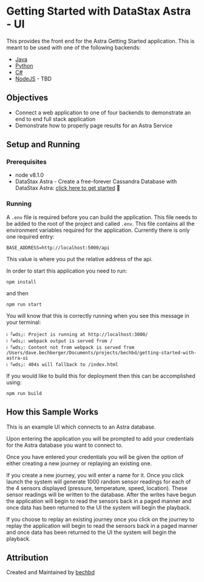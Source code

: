 # Getting Started with DataStax Astra - UI

This provides the front end for the Astra Getting Started application.  This is meant to be used with one of the following backends:

* [Java](https://github.com/DataStax-Examples/getting-started-with-astra-java)
* [Python](https://github.com/DataStax-Examples/getting-started-with-astra-python)
* [C#](https://github.com/DataStax-Examples/getting-started-with-astra-csharp)
* [NodeJS]() - TBD

## Objectives

* Connect a web application to one of four backends to demonstrate an end to end full stack application
* Demonstrate how to properly page results for an Astra Service

## Setup and Running

### Prerequisites

* node v8.1.0
* DataStax Astra - Create a free-forever Cassandra Database with DataStax Astra: [click here to get started](https://astra.datastax.com/register?utm_source=devplay&utm_medium=github&utm_campaign=getting-started-with-astra-ui) 🚀

### Running

A `.env` file is required before you can build the application.  This file needs to be added to the root of the project and called `.env`.  This file
contains all the environment variables required for the application.  Currently there is only one required entry:

```BASE_ADDRESS=http://localhost:5000/api```

This value is where you put the relative address of the api.

In order to start this application you need to run:

`npm install` 

and then


`npm run start`

You will know that this is correctly running when you see this message in your terminal:

```
ℹ ｢wds｣: Project is running at http://localhost:3000/
ℹ ｢wds｣: webpack output is served from /
ℹ ｢wds｣: Content not from webpack is served from /Users/dave.bechberger/Documents/projects/bechbd/getting-started-with-astra-ui
ℹ ｢wds｣: 404s will fallback to /index.html
```

If you would like to build this for deployment then this can be accomplished using:

`npm run build`

## How this Sample Works

This is an example UI which connects to an Astra database.

Upon entering the application you will be prompted to add your credentials for the Astra database you want to connect to.

Once you have entered your credentials you will be given the option of either creating a new journey or replaying an existing one.

If you create a new journey, you will enter a name for it.  Once you click launch the system will generate 1000 random sensor readings for each of the 4 sensors displayed (pressure, temperature, speed, location).  These sensor readings will be written to the database.  After the writes have begun the application will begin to read the sensors back in a paged manner and once data has been returned to the UI the system will begin the playback.

If you choose to replay an existing journey once you click on the journey to replay the application will begin to read the sensors back in a paged manner and once data has been returned to the UI the system will begin the playback.

## Attribution
Created and Maintained by [bechbd](https://github.com/bechbd)
